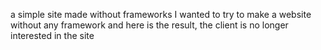 a simple site made without frameworks
I wanted to try to make a website without any framework and here is the result, the client is no longer interested in the site